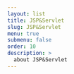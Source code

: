 ```yaml
---
layout: list
title: JSP&Servlet
slug: JSP&Servlet
menu: true
submenu: false
order: 10
description: >
  about JSP&Servlet
---
```

